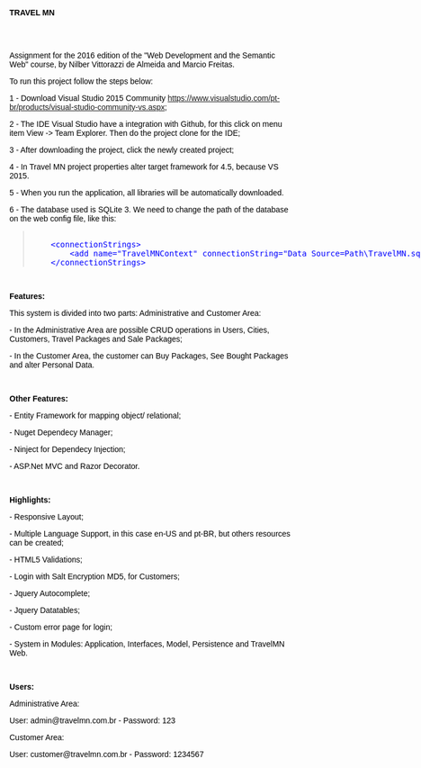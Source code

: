<div style="color: black; font-size:14; font-family: arial, verdana">

<b>TRAVEL MN</b>

<br><br>

<p>Assignment for the 2016 edition of the "Web Development and the Semantic Web" course, by Nilber Vittorazzi de Almeida and Marcio Freitas.</p>

<p>To run this project follow the steps below:</p>

<p>1 - Download Visual Studio 2015 Community  <a href="https://www.visualstudio.com/pt-br/products/visual-studio-community-vs.aspx" target="blank"> https://www.visualstudio.com/pt-br/products/visual-studio-community-vs.aspx</a>;</p>

<p>2 - The IDE Visual Studio have a integration with Github, for this click on menu item View -> Team Explorer. Then do the project clone for the IDE;</p>

<p>3 - After downloading the project, click the newly created project;</p>

<p>4 - In Travel MN project properties alter target framework for 4.5, because VS 2015.</p>

<p>5 - When you run the application, all libraries will be automatically downloaded.</p>

<p>6 - The database used is SQLite 3. We need to change the path of the database on the web config file, like this:</p>

<blockquote>
<xmp style="color: blue; font-size:14">
	<connectionStrings>
		<add name="TravelMNContext" connectionString="Data Source=Path\TravelMN.sqlite" providerName="System.Data.SQLite"/>
	</connectionStrings>
</xmp>
</blockquote>

<br>

<p><b>Features:</b></p>

<p>This system is divided into two parts: Administrative and Customer Area: </p>

<p> - In the Administrative Area are possible CRUD operations in Users, Cities, Customers, Travel Packages and Sale Packages;</p>

 <p>- In the Customer Area, the customer can Buy Packages, See Bought Packages and alter Personal Data.</p>

<br>
 
<p><b>Other Features:</b></p>

 <p>- Entity Framework for mapping object/ relational;</p>
 <p>- Nuget Dependecy Manager;</p>
 <p>- Ninject for Dependecy Injection;</p>
 <p>- ASP.Net MVC and Razor Decorator.</p>
 
 <br>

<p><b>Highlights:</b></p>
 
  <p>- Responsive Layout;</p>
  <p>- Multiple Language Support, in this case en-US and pt-BR, but others resources can be created;</p>
  <p>- HTML5 Validations;</p>
  <p>- Login with Salt Encryption MD5, for Customers;</p>
  <p>- Jquery Autocomplete;</p>
  <p>- Jquery Datatables;</p>
  <p>- Custom error page for login;</p>
  <p>- System in Modules: Application, Interfaces, Model, Persistence and TravelMN Web.</p>

  <br>

<p><b>Users:</b></p>

<p>Administrative Area:</p>

<p>User: admin@travelmn.com.br - Password: 123</p>

<p>Customer Area: </p>

<p>User: customer@travelmn.com.br - Password: 1234567</p>

</div>




